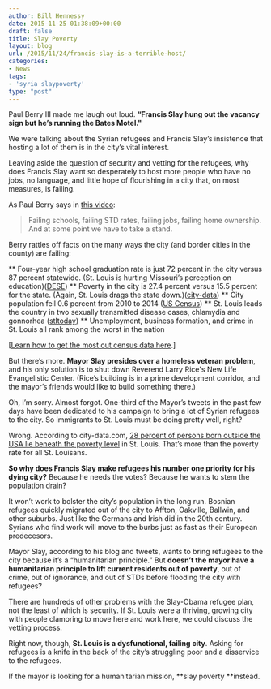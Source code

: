 ```yaml
---
author: Bill Hennessy
date: 2015-11-25 01:38:09+00:00
draft: false
title: Slay Poverty
layout: blog
url: /2015/11/24/francis-slay-is-a-terrible-host/
categories:
- News
tags:
- 'syria slaypoverty'
type: "post"
---
```


Paul Berry III made me laugh out loud. **“Francis Slay hung out the vacancy sign but he’s running the Bates Motel."**

We were talking about the Syrian refugees and Francis Slay’s insistence that hosting a lot of them is in the city’s vital interest.

Leaving aside the question of security and vetting for the refugees, why does Francis Slay want so desperately to host more people who have no jobs, no language, and little hope of flourishing in a city that, on most measures, is failing.

As Paul Berry says in [this video](https://www.berryformissouri.com):



> Failing schools, failing STD rates, failing jobs, failing home ownership. And at some point we have to take a stand.



Berry rattles off facts on the many ways the city (and border cities in the county) are failing:




** Four-year high school graduation rate is just 72 percent in the city versus 87 percent statewide. (St. Louis is hurting Missouri’s perception on education)([DESE](https://mcds.dese.mo.gov/guidedinquiry/School%20Report%20Card/District%20Report%20Card.aspx?rp:SchoolYear=2015&rp:SchoolYear=2014&rp:SchoolYear=2013&rp:SchoolYear=2012&rp:DistrictCode=115115#Pa01fd8f448cc47a8b49db20420eb2e93_2_1628iT21))
** Poverty in the city is 27.4 percent versus 15.5 percent for the state. (Again, St. Louis drags the state down.)([city-data](https://www.city-data.com/poverty/poverty-St.-Louis-Missouri.html))
** City population fell 0.6 percent from 2010 to 2014 ([US Census](https://www.census.gov/quickfacts/))
** St. Louis leads the country in two sexually transmitted disease cases, chlamydia and gonnorhea ([stltoday](https://www.stltoday.com/lifestyles/health-med-fit/health/st-louis-still-ranks-highest-in-std-rates/article_8f3585f8-c896-5624-8176-569aa84fd009.html))
** Unemployment, business formation, and crime in St. Louis all rank among the worst in the nation


[[Learn how to get the most out census data here](https://backgroundchecks.org/us-census-guide-how-to-get-the-most-out-of-census-gov.html).]

But there’s more. **Mayor Slay presides over a homeless veteran problem**, and his only solution is to shut down Reverend Larry Rice's New Life Evangelistic Center. (Rice’s building is in a prime development corridor, and the mayor’s friends would like to build something there.)

Oh, I’m sorry. Almost forgot. One-third of the Mayor’s tweets in the past few days have been dedicated to his campaign to bring a lot of Syrian refugees to the city. So immigrants to St. Louis must be doing pretty well, right?

Wrong. According to city-data.com, [28 percent of persons born outside the USA lie beneath the poverty level](https://www.city-data.com/poverty/poverty-St.-Louis-Missouri.html) in St. Louis. That’s more than the poverty rate for all St. Louisans.

**So why does Francis Slay make refugees his number one priority for his dying city?** Because he needs the votes? Because he wants to stem the population drain?

It won’t work to bolster the city’s population in the long run. Bosnian refugees quickly migrated out of the city to Affton, Oakville, Ballwin, and other suburbs. Just like the Germans and Irish did in the 20th century. Syrians who find work will move to the burbs just as fast as their European predecesors.

Mayor Slay, according to his blog and tweets, wants to bring refugees to the city because it’s a “humanitarian principle.” But **doesn’t the mayor have a humanitarian principle to lift current residents out of poverty**, out of crime, out of ignorance, and out of STDs before flooding the city with refugees?

There are hundreds of other problems with the Slay-Obama refugee plan, not the least of which is security. If St. Louis were a thriving, growing city with people clamoring to move here and work here, we could discuss the vetting process.

Right now, though, **St. Louis is a dysfunctional, failing city**. Asking for refugees is a knife in the back of the city’s struggling poor and a disservice to the refugees.

If the mayor is looking for a humanitarian mission, **slay poverty **instead.

